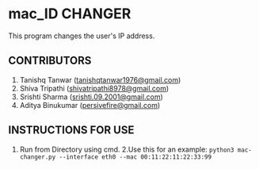 # **mac_ID CHANGER**
This program changes the user's IP address.
## **CONTRIBUTORS**
1. Tanishq Tanwar (tanishqtanwar1976@gmail.com)
2. Shiva Tripathi (shivatripathi8978@gmail.com)
3. Srishti Sharma (srishti.09.2001@gmail.com)
4. Aditya Binukumar (persivefire@gmail.com)
## **INSTRUCTIONS FOR USE**
1. Run from Directory using cmd.
2.Use this for an example: 
```python3 mac-changer.py --interface eth0 --mac 00:11:22:11:22:33:99```
